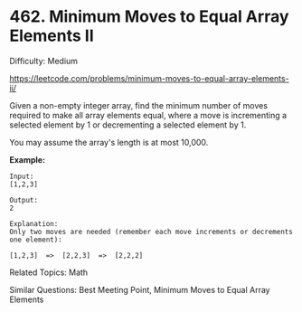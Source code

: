# 462. Minimum Moves to Equal Array Elements II

Difficulty: Medium

https://leetcode.com/problems/minimum-moves-to-equal-array-elements-ii/

Given a non-empty integer array, find the minimum number of moves required to make all array elements equal, where a move is incrementing a selected element by 1 or decrementing a selected element by 1.

You may assume the array's length is at most 10,000.

**Example:**
```
Input:
[1,2,3]

Output:
2

Explanation:
Only two moves are needed (remember each move increments or decrements one element):

[1,2,3]  =>  [2,2,3]  =>  [2,2,2]
```

Related Topics: Math

Similar Questions: Best Meeting Point, Minimum Moves to Equal Array Elements
